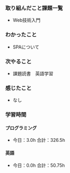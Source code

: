 ### 取り組んだこと課題一覧
- Web技術入門
### わかったこと
-  SPAについて
### 次やること
- 課題読書　英語学習
### 感じたこと
- なし
### 学習時間
#### プログラミング
- 今日：3.0h 合計：326.5h
#### 英語
- 今日：0.0h 合計：50.75h